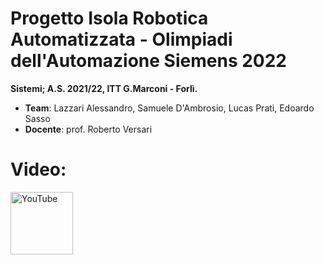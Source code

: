 # Progetto Isola Robotica Automatizzata - Olimpiadi dell'Automazione Siemens 2022

**Sistemi; A.S. 2021/22, ITT G.Marconi - Forlì.**

- **Team**: Lazzari Alessandro, Samuele D'Ambrosio, Lucas Prati, Edoardo Sasso
- **Docente**: prof. Roberto Versari


# Video:
<div>
    <a href="https://www.youtube.com/watch?v=kXT-g9ERb1I" target="_blank" rel="noopener noreferrer">
    <img src="https://upload.wikimedia.org/wikipedia/commons/b/b8/YouTube_Logo_2017.svg" alt="YouTube" width="100">
    </a>
</div>
